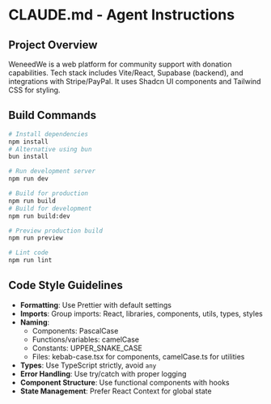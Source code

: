# CLAUDE.md - Agent Instructions

## Project Overview
WeneedWe is a web platform for community support with donation capabilities. Tech stack includes Vite/React, Supabase (backend), and integrations with Stripe/PayPal. It uses Shadcn UI components and Tailwind CSS for styling.

## Build Commands
```bash
# Install dependencies
npm install
# Alternative using bun
bun install

# Run development server
npm run dev

# Build for production
npm run build
# Build for development
npm run build:dev

# Preview production build
npm run preview

# Lint code
npm run lint
```

## Code Style Guidelines
- **Formatting**: Use Prettier with default settings
- **Imports**: Group imports: React, libraries, components, utils, types, styles
- **Naming**: 
  - Components: PascalCase
  - Functions/variables: camelCase
  - Constants: UPPER_SNAKE_CASE
  - Files: kebab-case.tsx for components, camelCase.ts for utilities
- **Types**: Use TypeScript strictly, avoid `any`
- **Error Handling**: Use try/catch with proper logging
- **Component Structure**: Use functional components with hooks
- **State Management**: Prefer React Context for global state